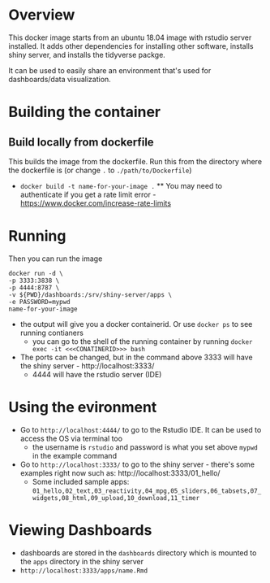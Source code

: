 
# Overview

This docker image starts from an ubuntu 18.04 image with rstudio server installed. It adds other dependencies for installing other software, installs shiny server, and installs the tidyverse packge.

It can be used to easily share an environment that's used for dashboards/data visualization.


# Building the container

## Build locally from dockerfile

This builds the image from the dockerfile. Run this from the directory where the dockerfile is  (or change `.` to `./path/to/Dockerfile`)
* `docker build -t name-for-your-image .`
** You may need to authenticate if you get a rate limit error - https://www.docker.com/increase-rate-limits


# Running
Then you can run the image
```
docker run -d \
-p 3333:3838 \
-p 4444:8787 \
-v ${PWD}/dashboards:/srv/shiny-server/apps \
-e PASSWORD=mypwd
name-for-your-image
```
* the output will give you a docker containerid. Or use `docker ps` to see running contianers
    - you can go to the shell of the running container by running `docker exec -it <<<CONATINERID>>> bash`
* The ports can be changed, but in the command above 3333 will have the shiny server - http://localhost:3333/
    - 4444 will have the rstudio server (IDE)


# Using the evironment
* Go to `http://localhost:4444/` to go to the Rstudio IDE. It can be used to access the OS via terminal too
    - the username is `rstudio` and password is what you set above `mypwd` in the example command
* Go to `http://localhost:3333/` to go to the shiny server - there's some examples right now such as: http://localhost:3333/01_hello/
    - Some included sample apps: `01_hello,02_text,03_reactivity,04_mpg,05_sliders,06_tabsets,07_widgets,08_html,09_upload,10_download,11_timer `


# Viewing Dashboards
* dashboards are stored in the `dashboards` directory which is mounted to the `apps` directory in the shiny server
* `http://localhost:3333/apps/name.Rmd`
